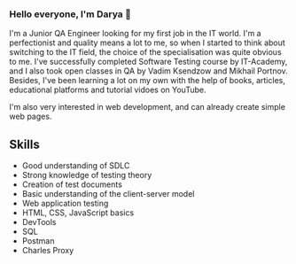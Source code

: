 ### Hello everyone, I'm Darya 👋

I'm a Junior QA Engineer looking for my first job in the IT world. I'm a perfectionist and quality means a lot to me, so when I started to think about switching to the IT field, the choice of the specialisation was quite obvious to me.
I've successfully completed Software Testing course by IT-Academy, and I also took open classes in QA by Vadim Ksendzow and Mikhail Portnov.
Besides, I've been learning a lot on my own with the help of books, articles, educational platforms and tutorial vidoes on YouTube.

I'm also very interested in web development, and can already create simple web pages.

## Skills

* Good understanding of SDLC
* Strong knowledge of testing theory
* Creation of test documents
* Basic understanding of the client-server model
* Web application testing
* HTML, CSS, JavaScript basics
* DevTools
* SQL
* Postman
* Charles Proxy

<!--
**Darechka/Darechka** is a ✨ _special_ ✨ repository because its `README.md` (this file) appears on your GitHub profile.

Here are some ideas to get you started:

- 🔭 I’m currently working on ...
- 🌱 I’m currently learning ...
- 👯 I’m looking to collaborate on ...
- 🤔 I’m looking for help with ...
- 💬 Ask me about ...
- 📫 How to reach me: ...
- 😄 Pronouns: ...
- ⚡ Fun fact: ...
-->
